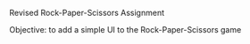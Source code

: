 Revised Rock-Paper-Scissors Assignment

Objective: to add a simple UI to the Rock-Paper-Scissors game